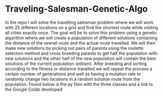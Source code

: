 # Traveling-Salesman-Genetic-Algo
In the repo I will solve the travelling salesman problem where we will work with 25 different locations on a grid and find the shortest route while visiting all cities exactly once. The goal will be to solve this problem using a genetic algorithm where we will create a population of different solutions containing the distance of the overall route and the actual route travelled. We will then make new solutions by picking out pairs of parents using the roulette selection method and cross breeding parents to get half the population with new solutions and the other half of the new population will contain the best solutions of the current population (elitism). After breeding and sorting according to the fitness or distance travelled we will repeat the process a certain number of generations and well as having a mutation rate to randomly change two locations in a random solution route from the population. Found below is the py files with the three classes and a link to the Google Colab developed

